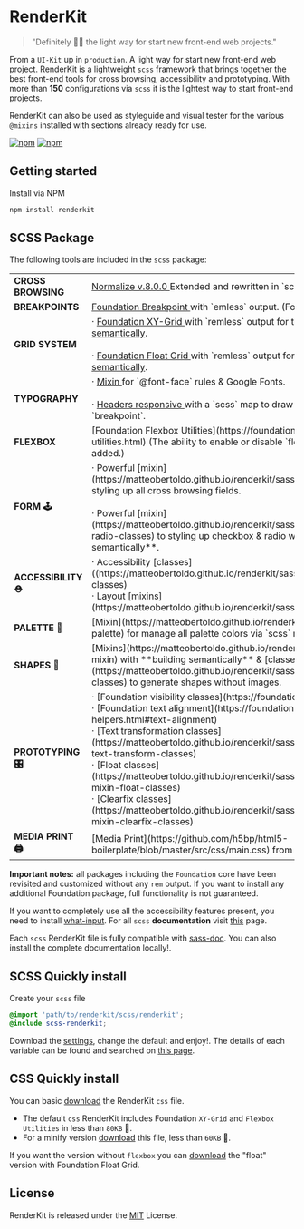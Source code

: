 # RenderKit

> "Definitely 👌🏽 the light way for start new front-end web projects."

From a `UI-Kit` up in `production`. A light way for start new front-end web project.
RenderKit is a lightweight `scss` framework that brings together the best front-end tools for cross browsing, accessibility and prototyping. With more than **150** configurations via `scss` it is the lightest way to start front-end projects.

RenderKit can also be used as styleguide and visual tester for the various `@mixins` installed with sections already ready for use.

[![npm](https://img.shields.io/npm/v/renderkit.svg)](https://www.npmjs.com/package/renderkit)
[![npm](https://img.shields.io/npm/l/renderkit.svg)](https://www.npmjs.com/package/renderkit)

## Getting started

Install via NPM

```bash
npm install renderkit
```

## SCSS Package

The following tools are included in the `scss` package:

<table>
    <tr>
        <td>
            <strong>CROSS BROWSING</strong>
        </td>
        <td>
            <a href="https://github.com/necolas/normalize.css">
              Normalize v.8.0.0
            </a> 
            Extended and rewritten in `scss`. Configurable, in complete safety.
        </td>
    </tr>
    <tr>
        <td>
            <strong>BREAKPOINTS</strong>
        </td>
        <td>
            <a href="https://foundation.zurb.com/sites/docs/media-queries.html#changing-the-breakpoints">
                Foundation Breakpoint
            </a> 
            with `emless` output. (For pixel lovers).
        </td>
    </tr>
    <tr>
        <td>
            <strong>GRID SYSTEM</strong>
        </td>
        <td> 
            &middot; 
            <a href="https://foundation.zurb.com/sites/docs/xy-grid.html">
                Foundation XY-Grid
            </a> 
            with `remless` output for the gutters, with all mixin for <a href="https://foundation.zurb.com/sites/docs/xy-grid.html#building-semantically">building semantically</a>. <br /> <br />
            &middot; 
            <a href="https://foundation.zurb.com/sites/docs/grid.html">
                Foundation Float Grid
            </a> 
            with `remless` output for the gutters, with all mixin for <a href="https://foundation.zurb.com/sites/docs/grid.html#building-semantically">building semantically</a>.
        </td>
    </tr>
    <tr>
        <td>
            <strong>TYPOGRAPHY</strong>
        </td>
        <td> 
            &middot; 
            <a href="https://matteobertoldo.github.io/renderkit/sassdoc/index.html#_global%20renderkit-mixin-global-fonts">
                Mixin
            </a> 
            for `@font-face` rules & Google Fonts. <br/> <br/>
            &middot; 
            <a href="https://matteobertoldo.github.io/renderkit/sassdoc/index.html#typography-mixin-headers-style-bp">
                Headers responsive
            </a>
            with a `scss` map to draw up every single header in every `breakpoint`.
        </td>
    </tr>
    <tr>
        <td><strong>FLEXBOX</strong></td>
        <td>[Foundation Flexbox Utilities](https://foundation.zurb.com/sites/docs/flexbox-utilities.html) (The ability to enable or disable `flex-source-ordering` has been added.)</td>
    </tr>
    <tr>
        <td><strong>FORM 🕹<strong></td>
        <td>&middot; Powerful [mixin](https://matteobertoldo.github.io/renderkit/sassdoc/index.html#mixin-form-style) to styling up all cross browsing fields. <br /> <br />
    &middot; Powerful [mixin](https://matteobertoldo.github.io/renderkit/sassdoc/index.html#mixin-checkbox-radio-classes) to styling up checkbox & radio without `js`. Available with **building semantically**.
        </td>
    </tr>
  <tr>
    <td><strong>ACCESSIBILITY ⛑</strong></td>
    <td>&middot; Accessibility [classes]((https://matteobertoldo.github.io/renderkit/sassdoc/index.html#mixin-accessibility-classes) <br/>
    &middot; Layout [mixins](https://matteobertoldo.github.io/renderkit/sassdoc/index.html#layout-mixin)</td>
  </tr>
  <tr>
    <td><strong>PALETTE 🎨</strong></td>
    <td>[Mixin](https://matteobertoldo.github.io/renderkit/sassdoc/index.html#mixin-colors-palette) for manage all palette colors via `scss` map.</td>
  </tr>
  <tr>
    <td><strong>SHAPES 📐</strong></td>
    <td>[Mixins](https://matteobertoldo.github.io/renderkit/sassdoc/index.html#shapes-mixin) with **building semantically** & [classes](https://matteobertoldo.github.io/renderkit/sassdoc/index.html#mixin-shape-classes) to generate shapes without images.</td>
  </tr>
  <tr>
    <td><strong>PROTOTYPING 🎛</strong></td>
    <td>&middot; [Foundation visibility classes](https://foundation.zurb.com/sites/docs/visibility.html) <br />
    &middot; [Foundation text alignment](https://foundation.zurb.com/sites/docs/typography-helpers.html#text-alignment) <br />
    &middot; [Text transformation classes](https://matteobertoldo.github.io/renderkit/sassdoc/index.html#typography-mixin-text-transform-classes) <br />
    &middot; [Float classes](https://matteobertoldo.github.io/renderkit/sassdoc/index.html#_global%20renderkit-mixin-float-classes) <br />
    &middot; [Clearfix classes](https://matteobertoldo.github.io/renderkit/sassdoc/index.html#_global%20renderkit-mixin-clearfix-classes)</td>
  </tr>
  <tr>
    <td><strong>MEDIA PRINT 🖨</strong></td>
    <td>[Media Print](https://github.com/h5bp/html5-boilerplate/blob/master/src/css/main.css) from original `HTML5` boilerplate.</td>
  </tr>
</table>

**Important notes:**
all packages including the `Foundation` core have been revisited and customized without any `rem` output. If you want to install any additional Foundation package, full functionality is not guaranteed.

If you want to completely use all the accessibility features present, you need to install [what-input](https://github.com/ten1seven/what-input).
For all `scss` **documentation** visit [this](https://matteobertoldo.github.io/renderkit/sassdoc/index.html) page.

Each `scss` RenderKit file is fully compatible with [sass-doc](http://sassdoc.com). You can also install the complete documentation locally!.

## SCSS Quickly install
Create your `scss` file

```scss
@import 'path/to/renderkit/scss/renderkit';
@include scss-renderkit;
```
Download the [settings](https://raw.github.com/matteobertoldo/renderkit/scss/config/_config.scss), change the default and enjoy!. The details of each variable can be found and searched on [this page](https://matteobertoldo.github.io/renderkit/sassdoc/index.html).

## CSS Quickly install

You can basic [download](https://raw.github.com/matteobertoldo/renderkit/dist/css/renderkit.css) the RenderKit `css` file.
-   The default `css` RenderKit includes Foundation `XY-Grid` and `Flexbox Utilities` in less than `80KB` 🎉.
-   For a minify version [download](https://raw.github.com/matteobertoldo/renderkit/dist/css/renderkit.css) this file, less than `60KB` 🎉.

If you want the version without `flexbox` you can [download](https://raw.github.com/matteobertoldo/renderkit/dist/css/renderkit-float.css) the "float" version with Foundation Float Grid.

## License

RenderKit is released under the [MIT](https://opensource.org/licenses/MIT) License.
